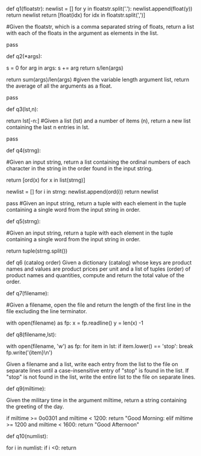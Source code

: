 def q1(floatstr):
  newlist = []
  for y in floatstr.split('.'):
    newlist.append(float(y))
  return newlist
return [float(idx) for idx in floatstr.split(',')]



#Given the floatstr, which is a comma separated string of floats, return a list with each of the floats in the argument as elements in the list.

pass

def q2(*args):

s = 0
for arg in args:
  s += arg
return s/len(args)

return sum(args)/len(args)
#given the variable length argument list, return the average of all the arguments as a float.

pass

def q3(lst,n):

return lst[-n:]
#Given a list (lst) and a number of items (n), return a new 
    list containing the last n entries in lst.

pass

def q4(strng):

#Given an input string, return a list containing the ordinal numbers of 
    each character in the string in the order found in the input string.

return [ord(x) for x in list(strng)]

newlist = []
for i in strng:
  newlist.append(ord(i))
return newlist

pass
#Given an input string, return a tuple with each element in the tuple
    containing a single word from the input string in order.

def q5(strng):

#Given an input string, return a tuple with each element in the tuple
    containing a single word from the input string in order.

return tuple(strng.split())

def q6 (catalog order)
Given a dictionary (catalog) whose keys are product names and values are product
    prices per unit and a list of tuples (order) of product names and quantities,
    compute and return the total value of the order.

def q7(filename):

#Given a filename, open the file and return the length of the first line 
    in the file excluding the line terminator.

with open(filename) as fp:
  x = fp.readline()
  y = len(x) -1

def q8(filename,lst):

with open(filename, 'w') as fp:
  for item in lst:
    if item.lower() == 'stop':
      break
    fp.write('{item}\n')

Given a filename and a list, write each entry from the list to the file
    on separate lines until a case-insensitive entry of "stop" is found in 
    the list. If "stop" is not found in the list, write the entire list to 
    the file on separate lines.

def q9(miltime):

Given the military time in the argument miltime, return a string 
    containing the greeting of the day.


if miltime >= 0o0301 and miltime < 1200:
  return "Good Morning:
elif miltime >= 1200 and miltime < 1600:
  return "Good Afternoon"

def q10(numlist):

for i in numlist:
  if i <0:
    return
